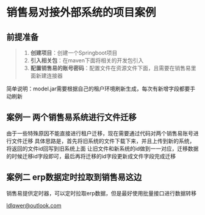 
# 销售易对接外部系统的项目案例

## 前提准备
> 1. **创建项目**：创建一个Springboot项目
> 2. **引入相关包**：在maven下面将相关的开发包引入
> 3. **配置销售易的账号密码**：配置文件在资源文件下面，且需要在销售易里面新建连接器

简单说明：model.jar需要根据自己的租户环境刷新生成，每次有新增字段都要手动刷新

## 案例一 两个销售易系统进行文件迁移
由于一些特殊原因不能直接进行租户迁移，现在需要通过代码对两个销售易账号进行文件迁移
具体思路是，首先将旧系统的文件下载下来，并且上传到新的系统，将返回的文件id回写到旧系统上面
让旧文件和新系统的id做到一一对应，迁移数据的时候迁移id字段即可，最后再将迁移的id字段更新成文件字段完成迁移

## 案例二 erp数据定时拉取到销售易这边
销售易提供定时器，可以定时拉取erp数据，但是最好使用批量接口进行数据转移

ldlqwer@outlook.com
